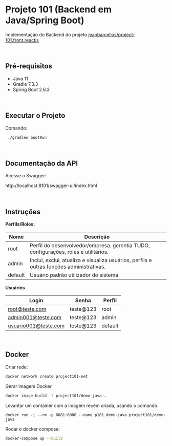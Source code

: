 # Projeto 101 (Backend em Java/Spring Boot)

Implementação do Backend do projeto [jeanbarcellos/project-101.front.reactjs](https://github.com/jeanbarcellos/project-101.front.reactjs)

<br>

## Pré-requisitos

- Java 11
- Gradle 7.3.3
- Spring Boot 2.6.3

<br>

## Executar o Projeto

Comando:

```bash
 ./gradlew bootRun
```

<br>

## Documentação da API

Acesse o Swagger:

http://localhost:8101/swagger-ui/index.html

<br>

## Instruções

**Perfils/Roles:**

| Nome    | Descrição                                                                                |
| ------- | ---------------------------------------------------------------------------------------- |
| root    | Perfil do desenvolvedor/empresa. gerentia TUDO, configurações, roles e utilitários.      |
| admin   | Inclui, exclui, atualiza e visualiza usuários, perfils e outras funções administrativas. |
| default | Usuário padrão utilizador do sistema                                                     |

**Usuários**

| Login                | Senha     | Perfil  |
| -------------------- | --------- | ------- |
| root@teste.com       | teste@123 | root    |
| admin001@teste.com   | teste@123 | admin   |
| usuario001@teste.com | teste@123 | default |

<br>

## Docker

Criar rede:

```bash
docker network create project101-net
```

Gerar imagem Docker

```bash
docker image build -t project101/demo-java .
```

Levantar um container com a imagem recém criada, usando o comando:

```
docker run -i --rm -p 8081:8080 --name p101_demo-java project101/demo-java
```

Rodar o docker compose:

```bash
docker-compose up --build
```
